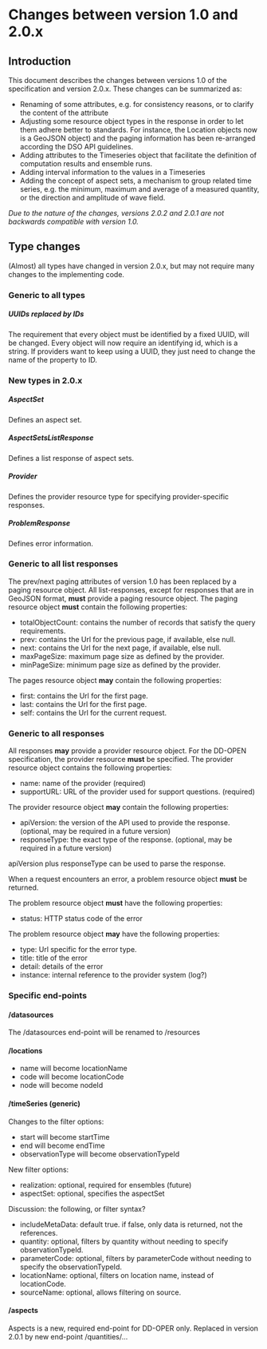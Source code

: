 # Changes between version 1.0 and 2.0.x

## Introduction
This document describes the changes between versions 1.0 of the specification and version 2.0.x. These changes can be summarized as:
* Renaming of some attributes, e.g. for consistency reasons, or to clarify the content of the attribute
* Adjusting some resource object types in the response in order to let them adhere better to standards. For instance, the Location objects now is a GeoJSON object) and the paging information has been re-arranged according the DSO API guidelines.
* Adding attributes to the Timeseries object that facilitate the definition of computation results and ensemble runs.
* Adding interval information to the values in a Timeseries
* Adding the concept of aspect sets, a mechanism to group related time series, e.g. the minimum, maximum and average of a measured quantity, or the direction and amplitude of wave field.

_Due to the nature of the changes, versions 2.0.2 and 2.0.1 are not backwards compatible with version 1.0._  

## Type changes
(Almost) all types have changed in version 2.0.x, but may not require many changes to the implementing code.

### Generic to all types
##### UUIDs replaced by IDs
The requirement that every object must be identified by a fixed UUID, will be changed. Every object will now require an identifying id, which is a string. If providers want to keep using a UUID, they just need to change the name of the property to ID.

### New types in 2.0.x
##### AspectSet
Defines an aspect set.

##### AspectSetsListResponse
Defines a list response of aspect sets.

##### Provider
Defines the provider resource type for specifying provider-specific responses.

##### ProblemResponse
Defines error information.

### Generic to all list responses
The prev/next paging attributes of version 1.0 has been replaced by a paging resource object.
All list-responses, except for responses that are in GeoJSON format, **must** provide a paging resource object.
The paging resource object **must** contain the following properties:
- totalObjectCount: contains the number of records that satisfy the query requirements.
- prev: contains the Url for the previous page, if available, else null.
- next: contains the Url for the next page, if available, else null.
- maxPageSize: maximum page size as defined by the provider.
- minPageSize: minimum page size as defined by the provider.

The pages resource object **may** contain the following properties:
- first: contains the Url for the first page.
- last: contains the Url for the first page.
- self: contains the Url for the current request.

### Generic to all responses
All responses **may** provide a provider resource object. For the DD-OPEN specification, the provider resource **must** be specified.
The provider resource object contains the following properties:
- name: name of the provider (required)
- supportURL: URL of the provider used for support questions. (required)

The provider resource object **may** contain the following properties:
- apiVersion: the version of the API used to provide the response. (optional, may be required in a future version)
- responseType: the exact type of the response. (optional, may be required in a future version)

apiVersion plus responseType can be used to parse the response.

When a request encounters an error, a problem resource object **must** be returned.

The problem resource object **must** have the following properties:
- status: HTTP status code of the error

The problem resource object **may** have the following properties:
- type: Url specific for the error type.
- title: title of the error
- detail: details of the error
- instance: internal reference to the provider system (log?)

### Specific end-points
#### /datasources
The /datasources end-point will be renamed to /resources

#### /locations
- name will become locationName
- code will become locationCode
- node will become nodeId

#### /timeSeries (generic)
Changes to the filter options:
- start will become startTime
- end will become endTime
- observationType will become observationTypeId

New filter options:
- realization: optional, required for ensembles (future)
- aspectSet: optional, specifies the aspectSet

Discussion: the following, or filter syntax?
- includeMetaData: default true. if false, only data is returned, not the references.
-  quantity: optional, filters by quantity without needing to specify observationTypeId.
-  parameterCode: optional, filters by parameterCode without needing to specify the observationTypeId.
-  locationName: optional, filters on location name, instead of locationCode.
-  sourceName: optional, allows filtering on source.

#### /aspects
Aspects is a new, required end-point for DD-OPER only. Replaced in version 2.0.1 by new end-point /quantities/...
